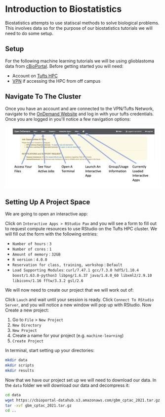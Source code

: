 # Introduction to Biostatistics

Biostatistics attempts to use statiscal methods to solve biological problems. This involves data so for the purpose of our biostatistics tutorials we will
need to do some setup.

## Setup 

For the following machine learning tutorials we will be using glioblastoma data from [cBioPortal](https://www.cbioportal.org/study/summary?id=gbm_cptac_2021).
Before getting started you will need:

- Account on [Tufts HPC](https://access.tufts.edu/research-cluster-account)
- [VPN](https://access.tufts.edu/vpn) if accessing the HPC from off campus

## Navigate To The Cluster

Once you have an account and are connected to the VPN/Tufts Network, navigate to the [OnDemand Website](https://ondemand.pax.tufts.edu/) and log in with your tufts credentials. Once you are logged in you'll notice a few navigation options:

![](images/ondemandLayout.png)

## Setting Up A Project Space

We are going to open an interactive app:

Click on `Interactive Apps > RStudio Pax` and you will see a form to fill out to request compute resources to use RStudio on the Tufts HPC cluster. We will fill out the form with the following entries:

- `Number of hours` : `3`
- `Number of cores` : `1`
- `Amount of memory` : `32GB`
- `R version` : `4.0.0`
- `Reservation for class, training, workshop` : `Default`
- `Load Supporting Modules`: `curl/7.47.1 gcc/7.3.0 hdf5/1.10.4 boost/1.63.0-python3 libpng/1.6.37 java/1.8.0_60 libxml2/2.9.10 libiconv/1.16 fftw/3.3.2 gsl/2.6`

We will now need to create our project that we will work out of:

Click `Lauch` and wait until your session is ready. Click `Connect To RStudio Server`, and you will notice a new window will pop up with RStudio. Now Create a new project:
    
1. Go to `File` > `New Project`
2. `New Directory`
3. `New Project`
4. Create a name for your project (e.g. `machine-learning`)
5. `Create Project`
     
In terminal, start setting up your directories:
    
``` bash
mkdir data
mkdir scripts
mkdir results
```
    
Now that we have our project set up we will need to download our data. In the `data` folder we will download our data and decompress it:

``` bash
cd data
wget https://cbioportal-datahub.s3.amazonaws.com/gbm_cptac_2021.tar.gz
tar -xvf gbm_cptac_2021.tar.gz 
cd ..
```
